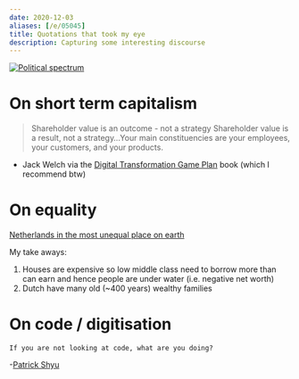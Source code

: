 ```yaml
---
date: 2020-12-03
aliases: [/e/05045]
title: Quotations that took my eye
description: Capturing some interesting discourse
---
```


<a href="https://twitter.com/dakami/status/1333297032992178176">
<img src="https://s.natalian.org/2020-12-05/spectrum-meme.webp" alt="Political spectrum">
</a>

# On short term capitalism

<blockquote>
Shareholder value is an outcome - not a strategy Shareholder value is a
result, not a strategy…Your main constituencies are your employees, your
customers, and your products.
</blockquote>

- Jack Welch via the [Digital Transformation Game Plan](https://learning.oreilly.com/library/view/digital-transformation-game/9781492054382/) book (which I recommend btw)

# On equality

[Netherlands in the most unequal place on earth](https://www.youtube.com/watch?v=Ot4qdCs54ZE&feature=youtu.be)

My take aways:

1. Houses are expensive so low middle class need to borrow more than can earn and hence people are under water (i.e. negative net worth)
2. Dutch have many old (~400 years) wealthy families

# On code / digitisation

	If you are not looking at code, what are you doing?

-[Patrick Shyu](https://www.youtube.com/watch?v=6WRlMvxPlCA)


